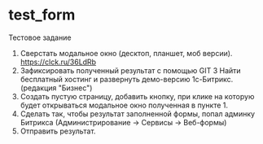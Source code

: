 # test_form
Тестовое задание

1. Сверстать модальное окно (десктоп, планшет, моб версии). https://clck.ru/36LdRb
2. Зафиксировать полученный результат с помощью GIT
3 Найти бесплатный хостинг и развернуть демо-версию 1с-Битрикс. (редакция "Бизнес")
4. Создать пустую страницу, добавить кнопку, при клике на которую будет открываться модальное окно полученная в пункте 1.
5. Сделать так, чтобы результат заполненной формы, попал админку Битрикса (Администрирование -> Сервисы -> Веб-формы)
6. Отправить результат.
